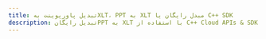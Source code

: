 ---title: تبدیل پاورپوینت بهXLT، PPT به XLT مبدل رایگان یا C++ SDKdescription: تبدیل رایگانPPT به XLT با استفاده از C++ Cloud APIs & SDK. همچنین اسناد Microsoft PowerPoint را در Cloud ایجاد، ویرایش و رندر کنید.---